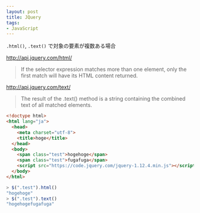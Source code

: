 ```yaml
---
layout: post
title: JQuery
tags:
- JavaScript
---
```


`.html()`, `.text()` で対象の要素が複数ある場合

http://api.jquery.com/html/

> If the selector expression matches more than one element, only the first match will have its HTML content returned. 

http://api.jquery.com/text/
> The result of the .text() method is a string containing the combined text of all matched elements.

``` html
<!doctype html>
<html lang="ja">
  <head>
    <meta charset="utf-8">
    <title>hoge</title>
  </head>
  <body>
    <span class="test">hogehoge</span>
    <span class="test">fugafuga</span>
    <script src="https://code.jquery.com/jquery-1.12.4.min.js"></script>
  </body>
</html>
```

``` javascript
> $(".test").html()
"hogehoge"
> $(".test").text()
"hogehogefugafuga"
```

